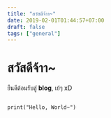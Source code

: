 ```yaml
---
title: "สวัสดีจ้าา~"
date: 2019-02-01T01:44:57+07:00
draft: false
tags: ["general"]
---
```

# สวัสดีจ้าา~
ยืนดีต้อนรับสู่ **blog**, เย้ๆ xD  

~~~

print("Hello, World~")

~~~

